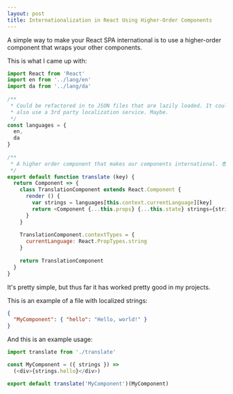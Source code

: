 ```yaml
---
layout: post
title: Internationalization in React Using Higher-Order Components
---
```


A simple way to make your React SPA international is to use a higher-order component that wraps your other components.

This is what I came up with:

```js
import React from 'React'
import en from '../lang/en'
import da from '../lang/da'
​
/**
 * Could be refactored in to JSON files that are lazily loaded. It could
 * also use a 3rd party localization service. Maybe.
 */
const languages = {
  en,
  da
}
​
/**
 * A higher order component that makes our components international. 😎
 */
export default function translate (key) {
  return Component => {
    class TranslationComponent extends React.Component {
      render () {
        var strings = languages[this.context.currentLanguage][key]
        return <Component {...this.props} {...this.state} strings={strings} />
      }
    }
​
    TranslationComponent.contextTypes = {
      currentLanguage: React.PropTypes.string
    }
​
    return TranslationComponent
  }
}
```

It's pretty simple, but thus far it has worked pretty good in my projects.

This is an example of a file with localized strings:

```json
{
  "MyComponent": { "hello": "Hello, world!" }
}
```

And this is an example usage:

```js
import translate from './translate'

const MyComponent = ({ strings }) =>
  (<div>{strings.hello}</div>)

export default translate('MyComponent')(MyComponent)
```
